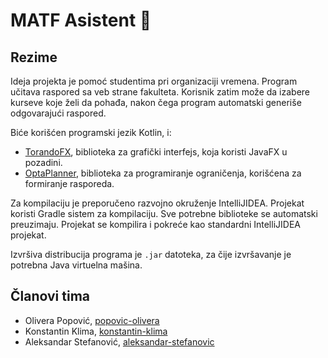 # MATF Asistent :robot:

## Rezime 
Ideja projekta je pomoć studentima pri organizaciji vremena. Program učitava raspored sa veb strane fakulteta. Korisnik zatim može da izabere kurseve koje želi da pohađa, nakon čega program automatski generiše odgovarajući raspored.

Biće korišćen programski jezik Kotlin, i:
- [TorandoFX](https://tornadofx.io/), biblioteka za grafički interfejs, koja koristi JavaFX u pozadini.
- [OptaPlanner](https://www.optaplanner.org/), biblioteka za programiranje ograničenja, korišćena za formiranje rasporeda.

Za kompilaciju je preporučeno razvojno okruženje IntelliJIDEA. Projekat koristi Gradle sistem za kompilaciju. Sve potrebne biblioteke se automatski preuzimaju. Projekat se kompilira i pokreće kao standardni IntelliJIDEA projekat.

Izvršiva distribucija programa je `.jar` datoteka, za čije izvršavanje je potrebna Java virtuelna mašina.

## Članovi tima
- Olivera Popović,  [popovic-olivera](https://github.com/popovic-olivera)
- Konstantin Klima, [konstantin-klima](https://github.com/konstantin-klima)
- Aleksandar Stefanović, [aleksandar-stefanovic](https://github.com/aleksandar-stefanovic)
